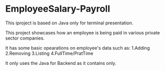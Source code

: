 # EmployeeSalary-Payroll

This iproject is based on Java only for terminal presentation.

This project showcases how an employee is being paid in various private sector companies.

It has some basic opearations on employee's data such as:
  1.Adding
  2.Removing
  3.Listing
  4.FullTime/PratTime

It only uses the Java for Backend as it contains only.
